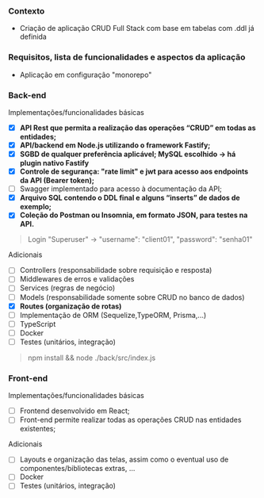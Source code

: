 
### Contexto

- Criação de aplicação CRUD Full Stack com base em tabelas com .ddl já definida

### Requisitos, lista de funcionalidades e aspectos da aplicação

- Aplicação em configuração "monorepo"

### Back-end

Implementações/funcionalidades básicas
- [x] <b>API Rest que permita a realização das operações “CRUD” em todas as entidades;</b>
- [x] <b>API/backend em Node.js utilizando o framework Fastify;</b>
- [x] <b>SGBD de qualquer preferência aplicável; MySQL escolhido -> há plugin nativo Fastify</b>
- [x] <b>Controle de segurança: "rate limit" e jwt para acesso aos endpoints da API (Bearer token);</b>
- [ ] Swagger implementado para acesso à documentação da API;
- [x] <b>Arquivo SQL contendo o DDL final e alguns “inserts” de dados de exemplo;</b>
- [x] <b>Coleção do Postman ou Insomnia, em formato JSON, para testes na API.</b>

> Login "Superuser" -> "username": "client01", "password": "senha01"

Adicionais
- [ ] Controllers (responsabilidade sobre requisição e resposta)
- [ ] Middlewares de erros e validações
- [ ] Services (regras de negócio)
- [ ] Models (responsabilidade somente sobre CRUD no banco de dados)
- [x] <b>Routes (organização de rotas)</b>
- [ ] Implementação de ORM (Sequelize,TypeORM, Prisma,...)
- [ ] TypeScript
- [ ] Docker
- [ ] Testes (unitários, integração)

> npm install && node ./back/src/index.js

### Front-end

Implementações/funcionalidades básicas
- [ ] Frontend desenvolvido em React;
- [ ] Front-end permite realizar todas as operações CRUD nas entidades existentes;

Adicionais
- [ ] Layouts e organização das telas, assim como o eventual uso de componentes/bibliotecas extras, ...
- [ ] Docker
- [ ] Testes (unitários, integração)
